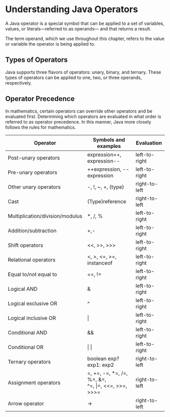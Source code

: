 # Understanding Java Operators

A Java operator is a special symbol that can be applied to a set of variables, values, or literals—referred to as
operands— and that returns a result.

The term operand, which we use throughout this chapter, refers to the value or variable the operator is being applied
to.

## Types of Operators

Java supports three flavors of operators: unary, binary, and ternary. These types of operators can be applied to one,
two, or three operands, respectively.

## Operator Precedence

In mathematics, certain operators can override other operators and be evaluated first. Determining which operators are
evaluated in what order is referred to as operator precedence. In this manner, Java more closely follows the rules for
mathematics.

| Operator                         | Symbols and examples                                                                  | Evaluation    |
|----------------------------------|---------------------------------------------------------------------------------------|---------------|
| Post-unary operators             | expression++, expression--                                                            | left-to-right |
| Pre-unary operators              | ++expression, --expression                                                            | left-to-right |
| Other unary operators            | -, !, ~, +, (type)                                                                    | right-to-left |
| Cast                             | (Type)reference                                                                       | right-to-left |
| Multiplication/division/modulus  | *, /, %                                                                               | left-to-right |
| Addition/subtraction             | +,-                                                                                   | left-to-right |
| Shift operators                  | <<, >>, >>>                                                                           | left-to-right |
| Relational operators             | <, >, <=, >=, instanceof                                                              | left-to-right |
| Equal to/not equal to            | ==, !=                                                                                | left-to-right |
| Logical AND                      | &                                                                                     | left-to-right |
| Logical exclusive OR             | ^                                                                                     | left-to-right |
| Logical inclusive OR             | &#124;                                                                                | left-to-right |
| Conditional AND                  | &&                                                                                    | left-to-right |
| Conditional OR                   | &#124; &#124;                                                                         | left-to-right |
| Ternary operators                | boolean exp?exp1: exp2                                                                | right-to-left |
| Assignment operators             | =, +=, -=, *=, /=, %=, &=, <br/>^=, &#124;=, <<=, >>=, >>>=                           | right-to-left |
| Arrow operator                   | ->                                                                                    | right-to-left |



